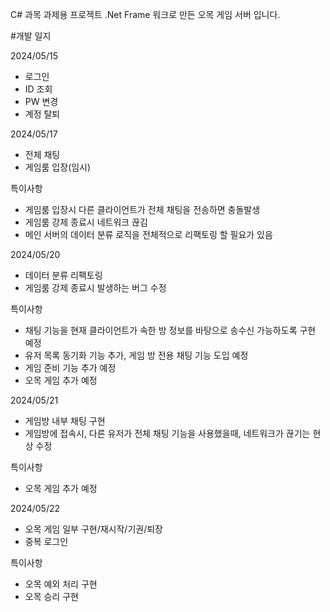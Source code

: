 C# 과목 과제용 프로젝트
.Net Frame 워크로 만든 오목 게임 서버 입니다.


#개발 일지

2024/05/15
- 로그인
- ID 조회
- PW 변경
- 계정 탈퇴

2024/05/17
- 전체 채팅
- 게임룸 입장(임시)

특이사항
- 게임룸 입장시 다른 클라이언트가 전체 채팅을 전송하면 충돌발생
- 게임룸 강제 종료시 네트워크 끊김
- 메인 서버의 데이터 분류 로직을 전체적으로 리팩토링 할 필요가 있음 

2024/05/20
- 데이터 분류 리팩토링
- 게임룸 강제 종료시 발생하는 버그 수정
  
특이사항
- 채팅 기능을 현재 클라이언트가 속한 방 정보를 바탕으로 송수신 가능하도록 구현 예정
- 유저 목록 동기화 기능 추가, 게임 방 전용 채팅 기능 도입 예정
- 게임 준비 기능 추가 예정
- 오목 게임 추가 예정

2024/05/21
- 게임방 내부 채팅 구현
- 게임방에 접속시, 다른 유저가 전체 채팅 기능을 사용했을때, 네트워크가 끊기는 현상 수정

특이사항
- 오목 게임 추가 예정

2024/05/22
- 오목 게임 일부 구현/재시작/기권/퇴장
- 중복 로그인

특이사항
- 오목 예외 처리 구현
- 오목 승리 구현
